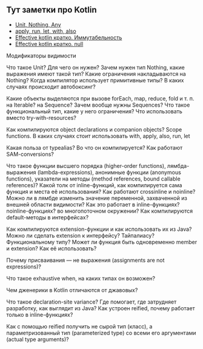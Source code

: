 Тут заметки про Kotlin
-----------
- [Unit, Nothing, Any](/kotlin/unit_nothing.md)
- [apply, run, let, with, also](/kotlin/apply_run_let.md)
- [Effective kotlin кратко. Иммутабельность](/kotlin/effective_kotlin_1.md)
- [Effective kotlin кратко. null](/kotlin/effective_kotlin_2.md)

Модификаторы видимости

Что такое Unit? Для чего он нужен?
 Зачем нужен тип Nothing, какие выражения имеют такой тип? Какие ограничения накладываются на Nothing?
 Когда компилятор использует примитивные типы? В каких случаях происходит автобоксинг?

Какие объекты выделяются при вызове forEach, map, reduce, fold и т. п. на Iterable? на Sequence?
 Зачем вообще нужны Sequences?
 Что такое функциональный тип, какие у него ограничения?
 Что использовать вместо try-with-resources?

Как компилируются object declarations и companion objects?
 Scope functions. В каких случаях стоит использовать with, apply, also, run, let

Какая польза от typealias? Во что он компилируется?
 Как работают SAM-conversions?

Что такое функции высшего порядка (higher-order functions), лямбда-выражения (lambda-expressions), анонимные функции (anonymous functions), указатели на методы (method references, bound callable references)?
 Какой толк от inline-функций, как компилируется сама функция и места её использования?
 Как работают crossinline и noinline? 
 Можно ли в лямбде изменить значение переменной, захваченной из внешней области видимости? Как это работает в inline-функциях? noinline-функциях? во многопоточном окружении?
 Как компилируются default-методы в интерфейсах?

Как компилируются extension-функции и как использовать их из Java?
 Можно ли сделать extension к интерфейсу? Тайпалиасу? Функциональному типу?
 Может ли функция быть одновременно member и extension? Как её использовать?

Почему присваивания — не выражения (assignments are not expressions)?

Что такое exhaustive when, на каких типах он возможен?

Чем дженерики в Kotlin отличаются от джавовых?

Что такое declaration-site variance? Где помогает, где затрудняет разработку, как выглядит из Java?
 Как устроен reified, почему работает только в inline-функциях?

Как с помощью reified получить не сырой тип (класс), а параметризованный тип (parameterized type) со всеми его аргументами (actual type arguments)?
